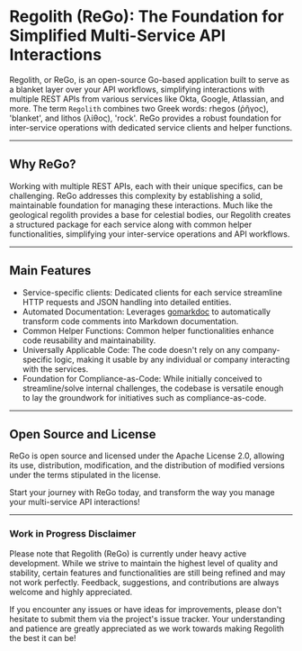 # Regolith (ReGo): The Foundation for Simplified Multi-Service API Interactions

Regolith, or ReGo, is an open-source Go-based application built to serve as a blanket layer over your API workflows, simplifying interactions with multiple REST APIs from various services like Okta, Google, Atlassian, and more. The term `Regolith` combines two Greek words: rhegos (ῥῆγος), 'blanket', and lithos (λίθος), 'rock'. ReGo provides a robust foundation for inter-service operations with dedicated service clients and helper functions.

---
## Why ReGo?
Working with multiple REST APIs, each with their unique specifics, can be challenging. ReGo addresses this complexity by establishing a solid, maintainable foundation for managing these interactions. Much like the geological regolith provides a base for celestial bodies, our Regolith creates a structured package for each service along with common helper functionalities, simplifying your inter-service operations and API workflows.

---
## Main Features
- Service-specific clients: Dedicated clients for each service streamline HTTP requests and JSON handling into detailed entities.
- Automated Documentation: Leverages [gomarkdoc](https://github.com/princjef/gomarkdoc) to automatically transform code comments into Markdown documentation.
- Common Helper Functions: Common helper functionalities enhance code reusability and maintainability.
- Universally Applicable Code: The code doesn't rely on any company-specific logic, making it usable by any individual or company interacting with the services.
- Foundation for Compliance-as-Code: While initially conceived to streamline/solve internal challenges, the codebase is versatile enough to lay the groundwork for initiatives such as compliance-as-code.

---
## Open Source and License
ReGo is open source and licensed under the Apache License 2.0, allowing its use, distribution, modification, and the distribution of modified versions under the terms stipulated in the license.

Start your journey with ReGo today, and transform the way you manage your multi-service API interactions!

---
### Work in Progress Disclaimer
Please note that Regolith (ReGo) is currently under heavy active development. While we strive to maintain the highest level of quality and stability, certain features and functionalities are still being refined and may not work perfectly. Feedback, suggestions, and contributions are always welcome and highly appreciated.

If you encounter any issues or have ideas for improvements, please don't hesitate to submit them via the project's issue tracker. Your understanding and patience are greatly appreciated as we work towards making Regolith the best it can be!
